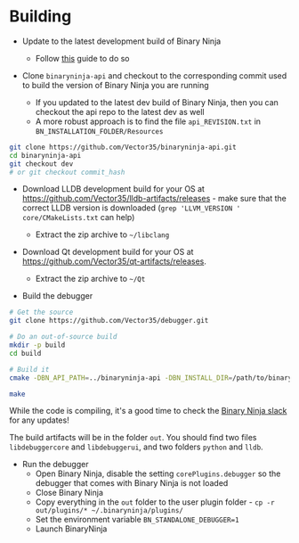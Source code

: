 # Building

- Update to the latest development build of Binary Ninja 
  - Follow [this](https://docs.binary.ninja/guide/index.html#support) guide to do so

- Clone `binaryninja-api` and checkout to the corresponding commit used to build the version of Binary Ninja you are running
  - If you updated to the latest dev build of Binary Ninja, then you can checkout the api repo to the latest dev as well
  - A more robust approach is to find the file `api_REVISION.txt` in `BN_INSTALLATION_FOLDER/Resources`

```bash
git clone https://github.com/Vector35/binaryninja-api.git
cd binaryninja-api
git checkout dev
# or git checkout commit_hash
```

- Download LLDB development build for your OS at https://github.com/Vector35/lldb-artifacts/releases - make sure that the correct LLDB version is downloaded (`grep 'LLVM_VERSION ' core/CMakeLists.txt` can help)
  - Extract the zip archive to `~/libclang`

- Download Qt development build for your OS at https://github.com/Vector35/qt-artifacts/releases.
  - Extract the zip archive to `~/Qt`

- Build the debugger

```bash
# Get the source
git clone https://github.com/Vector35/debugger.git

# Do an out-of-source build
mkdir -p build
cd build

# Build it
cmake -DBN_API_PATH=../binaryninja-api -DBN_INSTALL_DIR=/path/to/binaryninja/installation ..

make
```

While the code is compiling, it's a good time to check the [Binary Ninja slack](https://slack.binary.ninja) for any updates!

The build artifacts will be in the folder `out`. You should find two files `libdebuggercore` and `libdebuggerui`, and two folders `python` and `lldb`. 

- Run the debugger
  - Open Binary Ninja, disable the setting `corePlugins.debugger` so the debugger that comes with Binary Ninja is not loaded
  - Close Binary Ninja
  - Copy everything in the `out` folder to the user plugin folder - `cp -r out/plugins/* ~/.binaryninja/plugins/`
  - Set the environment variable `BN_STANDALONE_DEBUGGER=1`
  - Launch BinaryNinja
